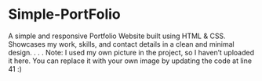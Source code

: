 # Simple-PortFolio
A simple and responsive Portfolio Website built using HTML &amp; CSS. 
Showcases my work, skills, and contact details in a clean and minimal design.
.
.
.
Note: I used my own picture in the project, so I haven’t uploaded it here. You can replace it with your own image by updating the code at line 41 :)
